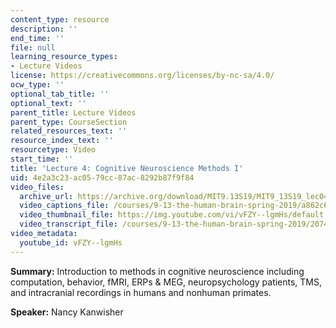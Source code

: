 ```yaml
---
content_type: resource
description: ''
end_time: ''
file: null
learning_resource_types:
- Lecture Videos
license: https://creativecommons.org/licenses/by-nc-sa/4.0/
ocw_type: ''
optional_tab_title: ''
optional_text: ''
parent_title: Lecture Videos
parent_type: CourseSection
related_resources_text: ''
resource_index_text: ''
resourcetype: Video
start_time: ''
title: 'Lecture 4: Cognitive Neuroscience Methods I'
uid: 4e2a3c23-ac05-79cc-87ac-8292b87f9f84
video_files:
  archive_url: https://archive.org/download/MIT9.13S19/MIT9_13S19_lec04_300k.mp4
  video_captions_file: /courses/9-13-the-human-brain-spring-2019/a862c600e38356faae65aa7d2ad787a1_vFZY--lgmHs.vtt
  video_thumbnail_file: https://img.youtube.com/vi/vFZY--lgmHs/default.jpg
  video_transcript_file: /courses/9-13-the-human-brain-spring-2019/2074ec5346ad29c4bb1bc93031eb637b_vFZY--lgmHs.pdf
video_metadata:
  youtube_id: vFZY--lgmHs
---
```


**Summary:** Introduction to methods in cognitive neuroscience including computation, behavior, fMRI, ERPs & MEG, neuropsychology patients, TMS, and intracranial recordings in humans and nonhuman primates.

**Speaker:** Nancy Kanwisher

